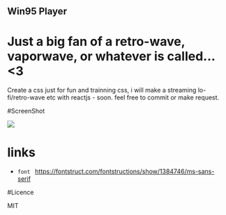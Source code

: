 ## Win95 Player

# Just a big fan of a retro-wave, vaporwave, or whatever is called... <3

Create a css just for fun and trainning css, i will make a streaming lo-fi/retro-wave etc with reactjs - soon.
feel free to commit or make request.


#ScreenShot

<img src='https://i.imgur.com/1otFXIX.png'/>


# links 

* `font ` https://fontstruct.com/fontstructions/show/1384746/ms-sans-serif 

#Licence

MIT
